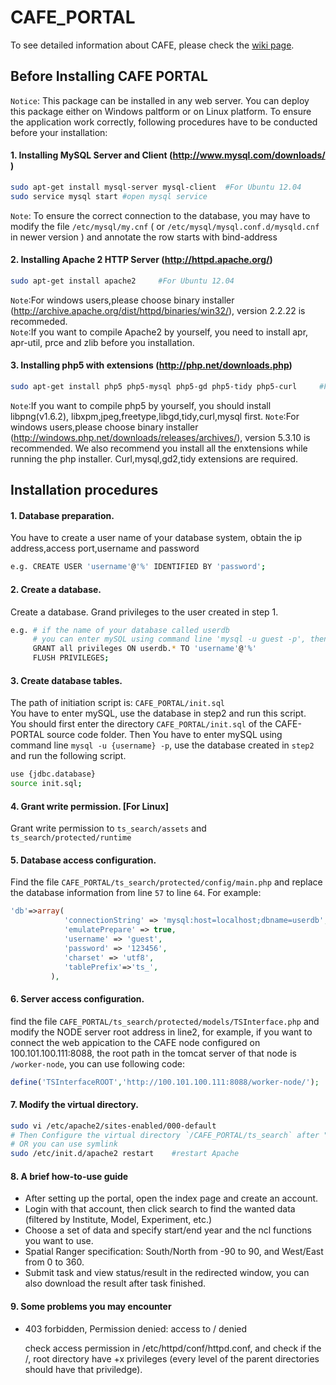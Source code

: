 # CAFE_PORTAL
To see detailed information about CAFE, please check the [wiki page](https://github.com/THU-EarthInformationScienceLab/CAFE_NODE/wiki).
## Before Installing CAFE PORTAL
`Notice`: This package can be installed in any web server. You can deploy this package either on Windows paltform or on Linux platform. To ensure the application work correctly, following procedures have to be conducted before your installation:
#### 1.	Installing MySQL Server and Client (http://www.mysql.com/downloads/ )     
```Bash 
sudo apt-get install mysql-server mysql-client  #For Ubuntu 12.04
sudo service mysql start #open mysql service
``` 
`Note`: To ensure the correct connection to the database, you may have to modify the file `/etc/mysql/my.cnf` ( or `/etc/mysql/mysql.conf.d/mysqld.cnf` in newer version ) and annotate the row starts with bind-address
#### 2.	Installing Apache 2 HTTP Server (http://httpd.apache.org/)   
```Bash 
sudo apt-get install apache2     #For Ubuntu 12.04
``` 
`Note`:For windows users,please choose binary installer (http://archive.apache.org/dist/httpd/binaries/win32/), version 2.2.22 is recommeded.        
`Note`:If you want to compile Apache2 by yourself, you need to install apr, apr-util, prce and zlib before you installation.
#### 3.	Installing php5 with extensions (http://php.net/downloads.php)
```Bash 
sudo apt-get install php5 php5-mysql php5-gd php5-tidy php5-curl     #For Ubuntu 12.04
``` 
`Note`:If you want to compile php5 by yourself, you should install libpng(v1.6.2), libxpm,jpeg,freetype,libgd,tidy,curl,mysql first. 
`Note`:For windows users,please choose binary installer (http://windows.php.net/downloads/releases/archives/), version 5.3.10 is recommended. We also recommend you install all the enxtensions while running the php installer. Curl,mysql,gd2,tidy extensions are required.

## Installation procedures
#### 1.	Database preparation.     
You have to create a user name of your database system, obtain the ip address,access port,username and password
```Bash 
e.g. CREATE USER 'username'@'%' IDENTIFIED BY 'password'; 
```
#### 2.	Create a database.      
Create a database. Grand privileges to the user created in step 1.  
```Bash 
e.g. # if the name of your database called userdb
     # you can enter mySQL using command line 'mysql -u guest -p', then use following codes.
     GRANT all privileges ON userdb.* TO 'username'@'%'
     FLUSH PRIVILEGES;
```
#### 3.	Create database tables.      
The path of initiation script is: `CAFE_PORTAL/init.sql`     
You have to enter mySQL, use the database in step2 and run this script.      
You should first enter the directory `CAFE_PORTAL/init.sql` of the CAFE-PORTAL source code folder.
Then You have to enter mySQL using command line `mysql -u {username} -p`, use the database created in `step2` and run the following script.
```Bash 
use {jdbc.database}
source init.sql;
``` 
#### 4.	Grant write permission. [For Linux]     
Grant write permission to `ts_search/assets` and `ts_search/protected/runtime`       
#### 5. Database access configuration.     
Find the file `CAFE_PORTAL/ts_search/protected/config/main.php` and replace the database information from line `57` to line `64`. For example:
```php		
'db'=>array(
			'connectionString' => 'mysql:host=localhost;dbname=userdb',
			'emulatePrepare' => true,
			'username' => 'guest',
			'password' => '123456',
			'charset' => 'utf8',
            'tablePrefix'=>'ts_',
		 ),
``` 
#### 6. Server access configuration.       
find the file `CAFE_PORTAL/ts_search/protected/models/TSInterface.php` and modify the NODE server root address in line2, for example, if you want to connect the web appication to the CAFE node configured on 100.101.100.111:8088, the root path in the tomcat server of that node is  `/worker-node`, you can use following code:
```php
define('TSInterfaceROOT','http://100.101.100.111:8088/worker-node/');   
``` 
#### 7. Modify the virtual directory.     
```Bash 
sudo vi /etc/apache2/sites-enabled/000-default  
# Then Configure the virtual directory `/CAFE_PORTAL/ts_search` after "DocumentRoot" keyword
# OR you can use symlink
sudo /etc/init.d/apache2 restart    #restart Apache
``` 

#### 8. A brief how-to-use guide
- After setting up the portal, open the index page and create an account.
- Login with that account, then click search to find the wanted data (filtered by Institute, Model, Experiment, etc.)
- Choose a set of data and specify start/end year and the ncl functions you want to use.
- Spatial Ranger specification: South/North from -90 to 90, and West/East from 0 to 360.
- Submit task and view status/result in the redirected window, you can also download the result after task finished.

#### 9. Some problems you may encounter
- 403 forbidden, Permission denied: access to / denied

  check access permission in /etc/httpd/conf/httpd.conf, and check if the /, root directory have +x privileges (every level of the parent directories should have that priviledge).

